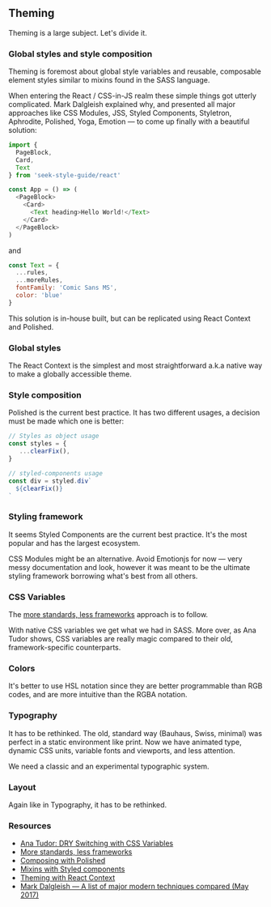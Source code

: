 ## Theming

Theming is a large subject. Let's divide it.

### Global styles and style composition

Theming is foremost about global style variables and reusable, composable element styles similar to mixins found in the SASS language.

When entering the React / CSS-in-JS realm these simple things got utterly complicated. Mark Dalgleish explained why, and presented all major approaches like CSS Modules, JSS, Styled Components, Styletron, Aphrodite, Polished, Yoga, Emotion &mdash; to come up finally with a beautiful solution:

```Javascript
import {
  PageBlock,
  Card,
  Text
} from 'seek-style-guide/react'

const App = () => (
  <PageBlock>
    <Card>
      <Text heading>Hello World!</Text>
    </Card>
  </PageBlock>
)
```

and

```Javascript
const Text = {
  ...rules,
  ...moreRules,
  fontFamily: 'Comic Sans MS',
  color: 'blue'
}
```

This solution is in-house built, but can be replicated using React Context and Polished.

### Global styles

The React Context is the simplest and most straightforward a.k.a native way to make a globally accessible theme.

### Style composition

Polished is the current best practice. It has two different usages, a decision must be made which one is better:

```Javascript
// Styles as object usage
const styles = {
   ...clearFix(),
}

// styled-components usage
const div = styled.div`
  ${clearFix()}
`
```

### Styling framework

It seems Styled Components are the current best practice. It's the most popular and has the largest ecosystem.

CSS Modules might be an alternative. Avoid Emotionjs for now &mdash; very messy documentation and look, however it was meant to be the ultimate styling framework borrowing what's best from all others.

### CSS Variables

The [more standards, less frameworks](https://developer.salesforce.com/blogs/2018/12/introducing-lightning-web-components.html) approach is to follow.

With native CSS variables we get what we had in SASS. More over, as Ana Tudor shows, CSS variables are really magic compared to their old, framework-specific counterparts.

### Colors

It's better to use HSL notation since they are better programmable than RGB codes, and are more intuitive than the RGBA notation.

### Typography

It has to be rethinked. The old, standard way (Bauhaus, Swiss, minimal) was perfect in a static environment like print. Now we have animated type, dynamic CSS units, variable fonts and viewports, and less attention.

We need a classic and an experimental typographic system.

### Layout

Again like in Typography, it has to be rethinked.

### Resources

- [Ana Tudor: DRY Switching with CSS Variables](https://css-tricks.com/dry-switching-with-css-variables-the-difference-of-one-declaration/)
- [More standards, less frameworks](https://developer.salesforce.com/blogs/2018/12/introducing-lightning-web-components.html)
- [Composing with Polished](https://github.com/styled-components/polished)
- [Mixins with Styled components](https://github.com/styled-components/styled-components/blob/master/docs/tips-and-tricks.md)
- [Theming with React Context](https://reactjs.org/docs/context.html#dynamic-context)
- [Mark Dalgleish &mdash; A list of major modern techniques compared (May 2017)](https://medium.com/seek-blog/a-unified-styling-language-d0c208de2660)
